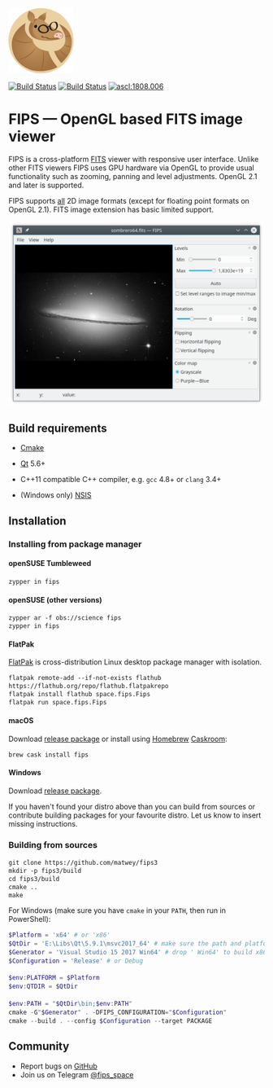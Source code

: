 ![LOGO](/dist/freedesktop/128x128/space.fips.Fips.png)

[![Build Status](https://travis-ci.org/matwey/fips3.svg?branch=master)](https://travis-ci.org/matwey/fips3)
[![Build Status](https://ci.appveyor.com/api/projects/status/github/matwey/fips3?branch=master&svg=true)](https://ci.appveyor.com/project/matwey/fips3)
[![ascl:1808.006](https://img.shields.io/badge/ascl-1808.006-blue.svg?colorB=262255)](https://ascl.net/1808.006)

FIPS — OpenGL based FITS image viewer
=====================================

FIPS is a cross-platform [FITS](https://fits.gsfc.nasa.gov) viewer with
responsive user interface. Unlike other FITS viewers FIPS uses GPU hardware via
OpenGL to provide usual functionality such as zooming, panning and level
adjustments. OpenGL 2.1 and later is supported.

FIPS supports [all](http://archive.stsci.edu/fits/users_guide/) 2D image formats
(except for floating point formats on OpenGL 2.1). FITS image extension has
basic limited support.

![Screenshot](/.screenshot/1.png)

Build requirements
------------------

-   [Cmake](https://cmake.org)

-   [Qt](https://www.qt.io) 5.6+

-   C++11 compatible C++ compiler, e.g. `gcc` 4.8+ or `clang` 3.4+

-   (Windows only) [NSIS](http://nsis.sourceforge.net/Main_Page)

Installation
------------

### Installing from package manager

#### openSUSE Tumbleweed

~~~~~~~~~~~~~~~~~~~~~~~~~~~~~~~~~~~~~~~~~~~~~~~~~~~~~~~~~~~~~~~~~~~~~~~~~~~~~~~~
zypper in fips
~~~~~~~~~~~~~~~~~~~~~~~~~~~~~~~~~~~~~~~~~~~~~~~~~~~~~~~~~~~~~~~~~~~~~~~~~~~~~~~~

#### openSUSE (other versions)

~~~~~~~~~~~~~~~~~~~~~~~~~~~~~~~~~~~~~~~~~~~~~~~~~~~~~~~~~~~~~~~~~~~~~~~~~~~~~~~~
zypper ar -f obs://science fips
zypper in fips
~~~~~~~~~~~~~~~~~~~~~~~~~~~~~~~~~~~~~~~~~~~~~~~~~~~~~~~~~~~~~~~~~~~~~~~~~~~~~~~~

#### FlatPak
[FlatPak](https://flatpak.org) is cross-distribution Linux desktop package
manager with isolation.

~~~~~~~~~~~~~~~~~~~~~~~~~~~~~~~~~~~~~~~~~~~~~~~~~~~~~~~~~~~~~~~~~~~~~~~~~~~~~~~~
flatpak remote-add --if-not-exists flathub https://flathub.org/repo/flathub.flatpakrepo
flatpak install flathub space.fips.Fips
flatpak run space.fips.Fips
~~~~~~~~~~~~~~~~~~~~~~~~~~~~~~~~~~~~~~~~~~~~~~~~~~~~~~~~~~~~~~~~~~~~~~~~~~~~~~~~

#### macOS

Download [release package](https://github.com/matwey/fips3/releases/latest) or
install using [Homebrew](https://brew.sh) [Caskroom](http://caskroom.github.io):

~~~~~~~~~~~~~~~~~~~~~~~~~~~~~~~~~~~~~~~~~~~~~~~~~~~~~~~~~~~~~~~~~~~~~~~~~~~~~~~~
brew cask install fips
~~~~~~~~~~~~~~~~~~~~~~~~~~~~~~~~~~~~~~~~~~~~~~~~~~~~~~~~~~~~~~~~~~~~~~~~~~~~~~~~

#### Windows

Download [release package](https://github.com/matwey/fips3/releases/latest).

If you haven't found your distro above than you can build from sources or
contribute building packages for your favourite distro. Let us know to insert
missing instructions.

### Building from sources

~~~~~~~~~~~~~~~~~~~~~~~~~~~~~~~~~~~~~~~~~~~~~~~~~~~~~~~~~~~~~~~~~~~~~~~~~~~~~~~~
git clone https://github.com/matwey/fips3
mkdir -p fips3/build
cd fips3/build
cmake ..
make
~~~~~~~~~~~~~~~~~~~~~~~~~~~~~~~~~~~~~~~~~~~~~~~~~~~~~~~~~~~~~~~~~~~~~~~~~~~~~~~~

For Windows (make sure you have `cmake` in your `PATH`, then run in PowerShell):

~~~~~~~~~~~~~~~~~~~~~~~~~~~~~~~~~~~~~~~~~~~~~~~~~~~~~~~~~~~~~~~~~~~~~~powershell
$Platform = 'x64' # or 'x86'
$QtDir = 'E:\Libs\Qt\5.9.1\msvc2017_64' # make sure the path and platform is right
$Generator = 'Visual Studio 15 2017 Win64' # drop ' Win64' to build x86 version
$Configuration = 'Release' # or Debug

$env:PLATFORM = $Platform
$env:QTDIR = $QtDir

$env:PATH = "$QtDir\bin;$env:PATH"
cmake -G"$Generator" . -DFIPS_CONFIGURATION="$Configuration"
cmake --build . --config $Configuration --target PACKAGE
~~~~~~~~~~~~~~~~~~~~~~~~~~~~~~~~~~~~~~~~~~~~~~~~~~~~~~~~~~~~~~~~~~~~~~~~~~~~~~~~

Community
---------

- Report bugs on [GitHub](https://github.com/matwey/fips3/issues)
- Join us on Telegram [@fips_space](https://t.me/fips_space)

